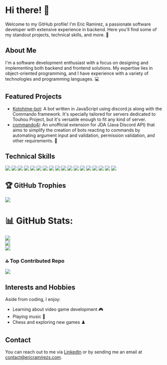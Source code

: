 # Hi there! 👋

Welcome to my GitHub profile! I'm Eric Ramirez, a passionate software developer with extensive experience in backend. Here you'll find some of my standout projects, technical skills, and more. 🚀

## About Me
I'm a software development enthusiast with a focus on designing and implementing both backend and frontend solutions. My expertise lies in object-oriented programming, and I have experience with a variety of technologies and programming languages. 💻

## Featured Projects
- [Kotohime-bot](https://github.com/EricRamirezS/Kotohime-bot): A bot written in JavaScript using discord.js along with the Commando framework. It's specially tailored for servers dedicated to Touhou Project, but it's versatile enough to fit any kind of server.
- [commando4j](https://github.com/EricRamirezS/commando4j): An unofficial extension for JDA (Java Discord API) that aims to simplify the creation of bots reacting to commands by automating argument input and validation, permission validation, and other requirements. 🔧

## Technical Skills
![](https://img.shields.io/badge/OS-Windows-informational?style=flat&logo=Windows&logoColor=white&color=2bbc8a)
![](https://img.shields.io/badge/Editor-IntelliJ_IDEA-informational?style=flat&logo=intellij-idea&logoColor=white&color=2bbc8a)
![](https://img.shields.io/badge/Editor-WebStorm-informational?style=flat&logo=WebStorm&logoColor=white&color=2bbc8a)
![](https://img.shields.io/badge/Editor-PyCharm-informational?style=flat&logo=PyCharm&logoColor=white&color=2bbc8a)
![](https://img.shields.io/badge/Code-Java-informational?style=flat&logo=Java&logoColor=white&color=2bbc8a)
![](https://img.shields.io/badge/Code-Javascript-informational?style=flat&logo=Javascript&logoColor=white&color=2bbc8a)
![](https://img.shields.io/badge/Code-Python-informational?style=flat&logo=Python&logoColor=white&color=2bbc8a)
![](https://img.shields.io/badge/Code-C%23-informational?style=flat&logo=C%23&logoColor=white&color=2bbc8a)
![](https://img.shields.io/badge/Code-Lua-informational?style=flat&logo=lua&logoColor=white&color=2bbc8a)
![](https://img.shields.io/badge/Tools-PostgreSQL-informational?style=flat&logo=PostgreSQL&logoColor=white&color=2bbc8a)
![](https://img.shields.io/badge/Tools-Oracle_SQL-informational?style=flat&logo=Oracle&logoColor=white&color=2bbc8a)
![](https://img.shields.io/badge/Tools-Heroku-informational?style=flat&logo=Heroku&logoColor=white&color=2bbc8a)
![](https://img.shields.io/badge/Tools-Unity-informational?style=flat&logo=Unity&logoColor=white&color=2bbc8a)
![](https://img.shields.io/badge/Framework-Django-informational?style=flat&logo=Django&logoColor=white&color=2bbc8a)
![](https://img.shields.io/badge/Framework-Spring-informational?style=flat&logo=Spring&logoColor=white&color=2bbc8a)
![](https://img.shields.io/badge/Framework-.NET-informational?style=flat&logo=.NET&logoColor=white&color=2bbc8a)
![](https://img.shields.io/badge/Environment-NodeJS-informational?style=flat&logo=node.js&logoColor=white&color=2bbc8a)
![](https://img.shields.io/badge/Hardware-Arduino-informational?style=flat&logo=Arduino&logoColor=white&color=2bbc8a)

## 🏆 GitHub Trophies
![](https://github-profile-trophy.vercel.app/?username=EricRamirezS&theme=darkhub&no-frame=false&no-bg=true&margin-w=4)

# 📊 GitHub Stats:
![](https://github-readme-stats.vercel.app/api?username=EricRamirezS&theme=vue-dark&hide_border=true&include_all_commits=true&count_private=true)<br/>
![](https://github-readme-streak-stats.herokuapp.com/?user=EricRamirezS&theme=vue-dark&hide_border=true)<br/>
![](https://github-readme-stats.vercel.app/api/top-langs/?username=EricRamirezS&theme=vue-dark&hide_border=true&include_all_commits=true&count_private=true&layout=compact)

### 🔝 Top Contributed Repo
![](https://github-contributor-stats.vercel.app/api?username=EricRamirezS&limit=6&theme=dark&combine_all_yearly_contributions=true)

## Interests and Hobbies
Aside from coding, I enjoy:
- Learning about video game development 🎮
- Playing music 🎸
- Chess and exploring new games ♟️

## Contact
You can reach out to me via [LinkedIn](https://www.linkedin.com/in/ericramirezs/) or by sending me an email at [contact@ericramirezs.com](mailto:contact@ericramirezs.com).

